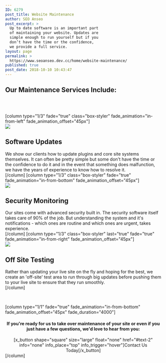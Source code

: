 ```yaml
---
ID: 6279
post_title: Website Maintenance
author: SEO Anseo
post_excerpt: >
  Up to date software is an important part
  of maintaining your website. Updates are
  simple enough to run yourself but if you
  don’t have the time or the confidence,
  we provide a full service.
layout: page
permalink: >
  https://www.seoanseo.dev.cc/home/website-maintenance/
published: true
post_date: 2018-10-10 10:43:47
---
```

<div class="center">
<h2>Our Maintenance Services Include:</h2>
</div>
<div class="color marg-top-bot">
<div id="x-section-1" class="lesser-width x-section" style="margin: 0px; padding: 45px 0px 0px; background-color: transparent;">[column type="1/3" fade="true" class="box-styler" fade_animation="in-from-left" fade_animation_offset="45px"]
<div id="seo" class="center">
<div class="bigicon wpmaint"><img src="https://www.seoanseo.dev.cc/wp-content/uploads/2018/11/SEO-CAD-ICONS_maint.png"></div>
<h2>Software
Updates</h2>
We show our clients how to update plugins and core site systems themselves. It can often be pretty simple but some don't have the time or the confidence to do it and in the event that something does malfunction, we have the years of experience to know how to resolve it.

</div>
[/column]
[column type="1/3" class="box-styler" fade="true" fade_animation="in-from-bottom" fade_animation_offset="45px"]
<div class="center">
<div class="bigicon security"><img src="https://www.seoanseo.dev.cc/wp-content/uploads/2018/11/2SEO-CAD-ICONS_security.png"></div>
<h2>Security
Monitoring</h2>
Our sites come with advanced security built in. The security software itself takes care of 90% of the job. But understanding the system and it's notifications - which ones are routine and which ones are urgent, takes experience.

</div>
[/column]
[column type="1/3" class="box-styler" last="true" fade="true" fade_animation="in-from-right" fade_animation_offset="45px"]
<div class="center">
<div class="bigicon offsite"><img src="https://www.seoanseo.dev.cc/wp-content/uploads/2018/11/SEO-CAD-ICONS_offsite.png"></div>
<h2>Off Site
Testing</h2>
Rather than updating your live site on the fly and hoping for the best, we create an 'off-site' test area to run through big updates before pushing them to your live site to ensure that they run smoothly.

</div>
[/column]

</div>
</div>
<div id="x-section-1" class="lesser-width x-section" style="margin: 0px; padding: 45px 0px; background-color: transparent;">[column type="1/1" fade="true" fade_animation="in-from-bottom" fade_animation_offset="45px" fade_duration="4000"]
<center>
<h4 class="nocap">If you're ready for us to take over maintenance of your site or even if you just have a few questions, we'd love to hear from you:</h4>
[x_button shape="square" size="large" float="none" href="#text-2" info="none" info_place="top" info_trigger="hover"]Contact Us Today[/x_button]

</center>[/column]</div>